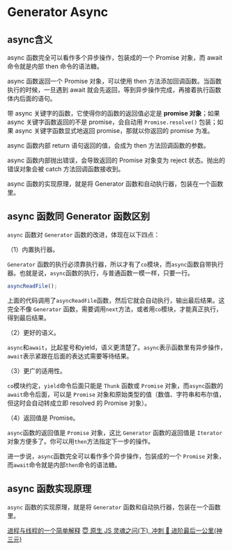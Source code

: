 # Generator Async
## async含义

async 函数完全可以看作多个异步操作，包装成的一个 Promise 对象，而 await 命令就是内部 then 命令的语法糖。

async 函数返回一个 Promise 对象，可以使用 then 方法添加回调函数。当函数执行的时候，一旦遇到 await 就会先返回，等到异步操作完成，再接着执行函数体内后面的语句。

带 async 关键字的函数，它使得你的函数的返回值必定是 **promise 对象**；如果 async 关键字函数返回的不是 promise，会自动用 `Promise.resolve()` 包装；如果 async 关键字函数显式地返回 promise，那就以你返回的 promise 为准。

async 函数内部 return 语句返回的值，会成为 then 方法回调函数的参数。

async 函数内部抛出错误，会导致返回的 Promise 对象变为 reject 状态。抛出的错误对象会被 catch 方法回调函数接收到。

async 函数的实现原理，就是将 Generator 函数和自动执行器，包装在一个函数里。

## async 函数同 Generator 函数区别
`async` 函数对 `Generator` 函数的改进，体现在以下四点：

（1）内置执行器。

`Generator` 函数的执行必须靠执行器，所以才有了`co`模块，而`async`函数自带执行器。也就是说，`async`函数的执行，与普通函数一模一样，只要一行。
```js
asyncReadFile();
```
上面的代码调用了`asyncReadFile`函数，然后它就会自动执行，输出最后结果。这完全不像 `Generator` 函数，需要调用`next`方法，或者用`co`模块，才能真正执行，得到最后结果。

（2）更好的语义。

`async`和`await`，比起星号和yield，语义更清楚了。`async`表示函数里有异步操作，`await`表示紧跟在后面的表达式需要等待结果。

（3）更广的适用性。

`co`模块约定，`yield`命令后面只能是 `Thunk` 函数或 `Promise` 对象，而`async`函数的`await`命令后面，可以是 `Promise` 对象和原始类型的值（数值、字符串和布尔值，但这时会自动转成立即 resolved 的 Promise 对象）。

（4）返回值是 Promise。

`async`函数的返回值是 `Promise` 对象，这比 `Generator` 函数的返回值是 `Iterator` 对象方便多了。你可以用`then`方法指定下一步的操作。

进一步说，`async`函数完全可以看作多个异步操作，包装成的一个 `Promise` 对象，而`await`命令就是内部`then`命令的语法糖。

## async 函数实现原理
`async` 函数的实现原理，就是将 `Generator` 函数和自动执行器，包装在一个函数里。

[进程与线程的一个简单解释](https://www.ruanyifeng.com/blog/2013/04/processes_and_threads.html)
[😇 原生 JS 灵魂之问(下), 冲刺 🚀 进阶最后一公里(神三元)](https://juejin.im/post/6844904004007247880#heading-55)
